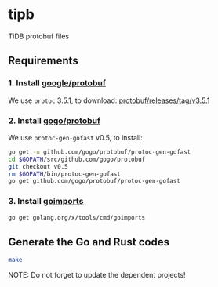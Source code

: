 # tipb

TiDB protobuf files

## Requirements

### 1. Install [google/protobuf](https://github.com/google/protobuf)

We use `protoc` 3.5.1, to download: [protobuf/releases/tag/v3.5.1](https://github.com/google/protobuf/releases/tag/v3.5.1)

### 2. Install [gogo/protobuf](https://github.com/gogo/protobuf)

We use `protoc-gen-gofast` v0.5, to install:

```sh
go get -u github.com/gogo/protobuf/protoc-gen-gofast
cd $GOPATH/src/github.com/gogo/protobuf
git checkout v0.5
rm $GOPATH/bin/protoc-gen-gofast
go get github.com/gogo/protobuf/protoc-gen-gofast
```

### 3. Install [goimports](https://golang.org/x/tools/cmd/goimports)

```sh
go get golang.org/x/tools/cmd/goimports
```

## Generate the Go and Rust codes

```sh
make
```

NOTE: Do not forget to update the dependent projects!
